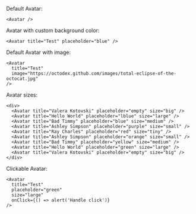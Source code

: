 Default Avatar:

    <Avatar />

Avatar with custom background color:

    <Avatar title="Test" placeholder="blue" />

Default Avatar with image:

    <Avatar
      title="Test"
      image="https://octodex.github.com/images/total-eclipse-of-the-octocat.jpg"
    />

Avatar sizes:

    <div>
      <Avatar title="Valera Kotovski" placeholder="empty" size="big" />
      <Avatar title="Hello World" placeholder="lblue" size="large" />
      <Avatar title="Bad Timmy" placeholder="blue" size="medium" />
      <Avatar title="Ashley Simpson" placeholder="purple" size="small" />
      <Avatar title="Ray Charles" placeholder="red" size="tiny" />
      <Avatar title="Ashley Simpson" placeholder="orange" size="small" />
      <Avatar title="Bad Timmy" placeholder="yellow" size="medium" />
      <Avatar title="Hello World" placeholder="green" size="large" />
      <Avatar title="Valera Kotovski" placeholder="empty" size="big" />
    </div>

Clickable Avatar:

    <Avatar
      title="Test"
      placeholder="green"
      size="large"
      onClick={() => alert('Handle click')}
    />
